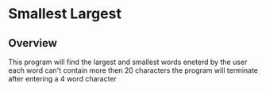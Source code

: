 # Smallest Largest

## Overview
This program will find the largest and smallest words eneterd by the user each word can't contain more then 20 characters the program will terminate after entering a 4 word character
